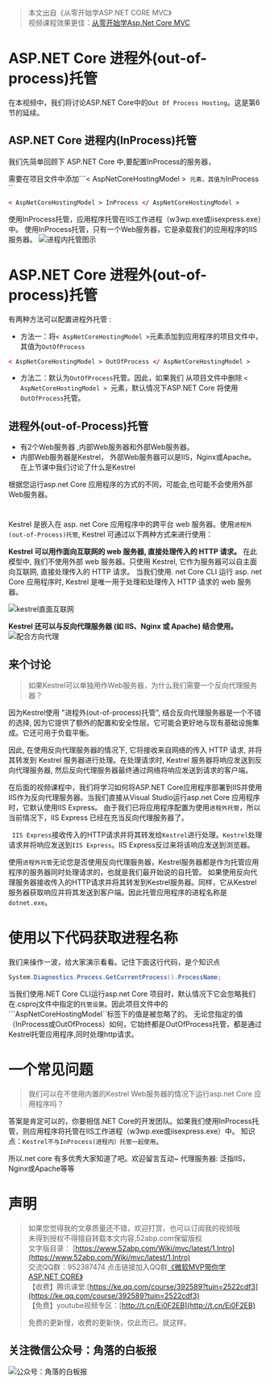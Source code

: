 
>  本文出自《从零开始学ASP.NET CORE MVC》 </br>
> 视频课程效果更佳：[从零开始学Asp.Net Core MVC](https://study.163.com/course/courseMain.htm?courseId=1209215803&share=2&shareId=400000000309007)  </br>



# ASP.NET Core 进程外(out-of-process)托管

在本视频中，我们将讨论ASP.NET Core中的```Out Of Process Hosting```。这是第6节的延续。

##  ASP.NET Core  进程内(InProcess)托管

我们先简单回顾下 ASP.NET Core 中,要配置InProcess的服务器，

需要在项目文件中添加```< AspNetCoreHostingModel >``
元素，其值为``InProcess ``
``` xml
< AspNetCoreHostingModel > InProcess </ AspNetCoreHostingModel >
```
使用InProcess托管，应用程序托管在IIS工作进程（w3wp.exe或iisexpress.exe）中。
使用InProcess托管，只有一个Web服务器，它是承载我们的应用程序的IIS服务器。 
![进程内托管图示](https://upload-images.jianshu.io/upload_images/1979022-e5274c83dd6d5570.png)


#  ASP.NET Core 进程外(out-of-process)托管

有两种方法可以配置进程外托管 :

- 方法一：将```< AspNetCoreHostingModel >```元素添加到应用程序的项目文件中，其值为```OutOfProcess ```
``` xml
< AspNetCoreHostingModel > OutOfProcess </ AspNetCoreHostingModel >
```
- 方法二：默认为```OutOfProcess```托管。因此，如果我们 从项目文件中删除  ```< AspNetCoreHostingModel > ```元素，默认情况下ASP.NET Core 将使用```OutOfProcess```托管。 

## 进程外(out-of-Process)托管
- 有2个Web服务器 ,内部Web服务器和外部Web服务器。 
- 内部Web服务器是Kestrel， 外部Web服务器可以是IIS，Nginx或Apache。在上节课中我们讨论了什么是Kestrel
 
根据您运行asp.net Core 应用程序的方式的不同，可能会,也可能不会使用外部Web服务器。  
# 
Kestrel 是嵌入在 asp. net Core 应用程序中的跨平台 web 服务器。使用``进程外(out-of-Process)托管``, Kestrel 可通过以下两种方式来进行使用：
 
**Kestrel 可以用作面向互联网的 web 服务器, 直接处理传入的 HTTP 请求。**
在此模型中, 我们不使用外部 web 服务器。只使用 Kestrel, 它作为服务器可以自主面向互联网, 直接处理传入的 HTTP 请求。
当我们使用. net Core CLI 运行 asp. net Core 应用程序时, Kestrel 是唯一用于处理和处理传入 HTTP 请求的 web 服务器。

![kestrel直面互联网](https://upload-images.jianshu.io/upload_images/1979022-2eee67b7a8d7a12b.png)

**Kestrel 还可以与反向代理服务器 (如 IIS、Nginx 或 Apache) 结合使用。**
![配合方向代理](https://upload-images.jianshu.io/upload_images/1979022-ce9f2a3ce38b800b.png)

## 来个讨论
> 如果Kestrel可以单独用作Web服务器，为什么我们需要一个反向代理服务器？

因为Kestrel使用 "进程外(out-of-process)托管", 结合反向代理服务器是一个不错的选择, 因为它提供了额外的配置和安全性层。它可能会更好地与现有基础设施集成。它还可用于负载平衡。

因此, 在使用反向代理服务器的情况下, 它将接收来自网络的传入 HTTP 请求, 并将其转发到 Kestrel 服务器进行处理。在处理请求时, Kestrel 服务器将响应发送到反向代理服务器, 然后反向代理服务器最终通过网络将响应发送到请求的客户端。

在后面的视频课程中，我们将学习如何将ASP.NET Core应用程序部署到IIS并使用IIS作为反向代理服务器。当我们直接从Visual Studio运行asp.net Core 应用程序时，它默认使用IIS Express。
由于我们已将应用程序配置为使用``进程外托管``，所以当前情况下，IIS Express 已经在充当反向代理服务器了。

``` IIS Express```接收传入的HTTP请求并将其转发给```Kestrel```进行处理。```Kestrel```处理请求并将响应发送到```IIS Express```。IIS Express反过来将该响应发送到浏览器。 

使用```进程外托管```无论您是否使用反向代理服务器，Kestrel服务器都是作为托管应用程序的服务器同时处理请求的，也就是我们最开始说的自托管。
如果使用反向代理服务器接收传入的HTTP请求并将其转发到Kestrel服务器。同样，它从Kestrel服务器获取响应并将其发送到客户端。因此托管应用程序的进程名称是```dotnet.exe```。 

# 使用以下代码获取进程名称 
我们来操作一波，给大家演示看看。记住下面这行代码，是个知识点

``` csharp
System.Diagnostics.Process.GetCurrentProcess().ProcessName;
```

当我们使用.NET Core CLI运行asp.net Core 项目时，默认情况下它会忽略我们在.csproj文件中指定的``托管设置``。因此项目文件中的```AspNetCoreHostingModel``标签下的值是被忽略了的。
无论您指定的值（InProcess或OutOfProcess）如何，它始终都是OutOfProcess托管，都是通过Kestrel托管应用程序,同时处理http请求。 
# 一个常见问题
> 我们可以在不使用内置的Kestrel Web服务器的情况下运行asp.net Core 应用程序吗？

答案是肯定可以的，你要相信.NET Core的开发团队。如果我们使用InProcess托管，则应用程序将托管在IIS工作进程（w3wp.exe或iisexpress.exe）中。
知识点：```Kestrel不与InProcess(进程内）托管一起使用```。 



 所以.net core 有多优秀大家知道了吧。欢迎留言互动~
代理服务器: 泛指IIS，Nginx或Apache等等





# 声明

> 如果您觉得我的文章质量还不错，欢迎打赏，也可以订阅我的视频哦 </br>
> 未得到授权不得擅自转载本文内容,52abp.com保留版权</br>
> 文字版目录： [https://www.52abp.com/Wiki/mvc/latest/1.Intro](https://www.52abp.com/Wiki/mvc/latest/1.Intro) </br>
> 交流QQ群：952387474 点击链接加入QQ群[《微软MVP带你学ASP.NET CORE》](https://jq.qq.com/?_wv=1027&k=5nq4PFQ)</br>
> 【收费】腾讯课堂:[https://ke.qq.com/course/392589?tuin=2522cdf3](https://ke.qq.com/course/392589?tuin=2522cdf3) </br>
> 【免费】youtube视频专区：[http://t.cn/Ei0F2EB](http://t.cn/Ei0F2EB) </br>
>
>免费的更新慢，收费的更新快，仅此而已。就这样。 </br>


## 关注微信公众号：角落的白板报
![公众号：角落的白板报](https://upload-images.jianshu.io/upload_images/1979022-f19c505c18160c16.png)














